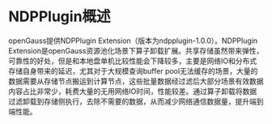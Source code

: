 # NDPPlugin概述

openGauss提供NDPPlugin Extension（版本为ndpplugin-1.0.0）。NDPPlugin Extension是openGauss资源池化场景下算子卸载扩展。共享存储虽然带来弹性，可靠性的好处，但是和本地盘单机比较性能会下降较多，主要是网络IO和分布式存储自身带来的延迟，尤其对于大规模查询buffer pool无法缓存的场景，大量的数据需要从存储节点搬运到计算节点，这些批量数据经过滤后大部分场景有效数据内容占比非常少，耗费大量的无用网络IO时间，性能较差。通过算子卸载将数据过滤卸载到存储侧执行，去除不需要的数据，从而减少网络通信数据量，提升端到端性能。
